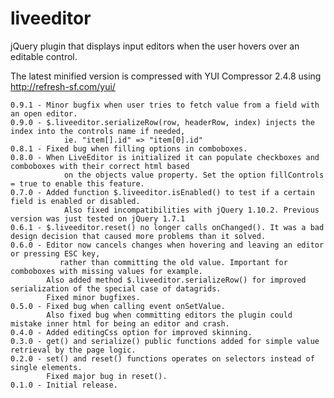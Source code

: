liveeditor
==========

jQuery plugin that displays input editors when the user hovers over an editable control.

The latest minified version is compressed with YUI Compressor 2.4.8 using http://refresh-sf.com/yui/

    0.9.1 - Minor bugfix when user tries to fetch value from a field with an open editor.
    0.9.0 - $.liveeditor.serializeRow(row, headerRow, index) injects the index into the controls name if needed, 
                ie. "item[].id" => "item[0].id"
    0.8.1 - Fixed bug when filling options in comboboxes.
    0.8.0 - When LiveEditor is initialized it can populate checkboxes and comboboxes with their correct html based
                on the objects value property. Set the option fillControls = true to enable this feature.
    0.7.0 - Added function $.liveeditor.isEnabled() to test if a certain field is enabled or disabled.
                Also fixed incompatibilities with jQuery 1.10.2. Previous version was just tested on jQuery 1.7.1
    0.6.1 - $.liveeditor.reset() no longer calls onChanged(). It was a bad design decision that caused more problems than it solved.
    0.6.0 - Editor now cancels changes when hovering and leaving an editor or pressing ESC key, 
               rather than committing the old value. Important for comboboxes with missing values for example.
            Also added method $.liveeditor.serializeRow() for improved serialization of the special case of datagrids.
            Fixed minor bugfixes.
    0.5.0 - Fixed bug when calling event onSetValue. 
            Also fixed bug when committing editors the plugin could mistake inner html for being an editor and crash.
    0.4.0 - Added editingCss option for improved skinning.
    0.3.0 - get() and serialize() public functions added for simple value retrieval by the page logic.
    0.2.0 - set() and reset() functions operates on selectors instead of single elements.
            Fixed major bug in reset().
    0.1.0 - Initial release.
